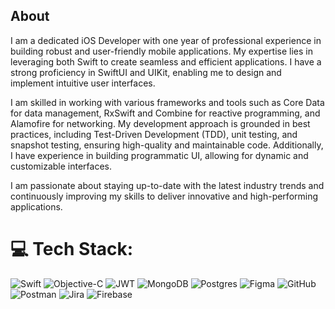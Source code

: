 ## About
I am a dedicated iOS Developer with one year of professional experience in building robust and user-friendly mobile applications. My expertise lies in leveraging both Swift to create seamless and efficient applications. I have a strong proficiency in SwiftUI and UIKit, enabling me to design and implement intuitive user interfaces.

I am skilled in working with various frameworks and tools such as Core Data for data management, RxSwift and Combine for reactive programming, and Alamofire for networking. My development approach is grounded in best practices, including Test-Driven Development (TDD), unit testing, and snapshot testing, ensuring high-quality and maintainable code. Additionally, I have experience in building programmatic UI, allowing for dynamic and customizable interfaces.

I am passionate about staying up-to-date with the latest industry trends and continuously improving my skills to deliver innovative and high-performing applications.

# 💻 Tech Stack:
![Swift](https://img.shields.io/badge/swift-F54A2A?style=for-the-badge&logo=swift&logoColor=white) ![Objective-C](https://img.shields.io/badge/OBJECTIVE--C-%233A95E3.svg?style=for-the-badge&logo=apple&logoColor=white) ![JWT](https://img.shields.io/badge/JWT-black?style=for-the-badge&logo=JSON%20web%20tokens) ![MongoDB](https://img.shields.io/badge/MongoDB-%234ea94b.svg?style=for-the-badge&logo=mongodb&logoColor=white) ![Postgres](https://img.shields.io/badge/postgres-%23316192.svg?style=for-the-badge&logo=postgresql&logoColor=white) ![Figma](https://img.shields.io/badge/figma-%23F24E1E.svg?style=for-the-badge&logo=figma&logoColor=white) ![GitHub](https://img.shields.io/badge/github-%23121011.svg?style=for-the-badge&logo=github&logoColor=white) ![Postman](https://img.shields.io/badge/Postman-FF6C37?style=for-the-badge&logo=postman&logoColor=white) ![Jira](https://img.shields.io/badge/jira-%230A0FFF.svg?style=for-the-badge&logo=jira&logoColor=white) ![Firebase](https://img.shields.io/badge/firebase-%23039BE5.svg?style=for-the-badge&logo=firebase)

